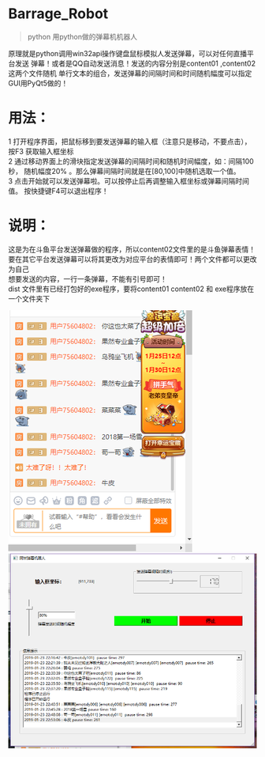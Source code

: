 # Barrage_Robot

> python 用python做的弹幕机机器人

原理就是python调用win32api操作键盘鼠标模拟人发送弹幕，可以对任何直播平台发送
弹幕！或者是QQ自动发送消息！发送的内容分别是content01 ,content02这两个文件随机
单行文本的组合，发送弹幕的间隔时间和时间随机幅度可以指定  
GUI用PyQt5做的！

# 用法：
1 打开程序界面，把鼠标移到要发送弹幕的输入框（注意只是移动，不要点击），按F3
  获取输入框坐标  
2 通过移动界面上的滑块指定发送弹幕的间隔时间和随机时间幅度，如：间隔100秒，
  随机幅度20% 。那么弹幕间隔时间就是在[80,100]中随机选取一个值。  
3 点击开始就可以发送弹幕啦。可以按停止后再调整输入框坐标或弹幕间隔时间值。
  按快捷键F4可以退出程序！  

# 说明：
这是为在斗鱼平台发送弹幕做的程序，所以content02文件里的是斗鱼弹幕表情！  
要在其它平台发送弹幕可以将其更改为对应平台的表情即可！两个文件都可以更改为自己  
想要发送的内容，一行一条弹幕，不能有引号即可！  
dist 文件里有已经打包好的exe程序，要将content01 content02 和   exe程序放在一个文件夹下  

![PicName](image01.png)
![PicName](image02.png)



